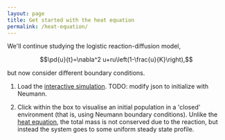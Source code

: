 ```yaml
---
layout: page
title: Get started with the heat equation
permalink: /heat-equation/
---
```

We'll continue studying the logistic reaction-diffusion model,

$$\pd{u}{t}=\nabla^2 u+ru\left(1-\frac{u}{K}\right),$$

but now consider different boundary conditions.

1. Load the [interactive simulation](https://mar5bar.github.io/mathematics-via-WebGL/reaction_diffusion_generic.html?preset=harshEnvironment). TODO: modify json to initialize with Neumann.

1. Click within the box to visualise an initial population in a 'closed' environment (that is, using Neumann boundary conditions). Unlike the [heat equation](heat-equation), the total mass is not conserved due to the reaction, but instead the system goes to some uniform steady state profile.
